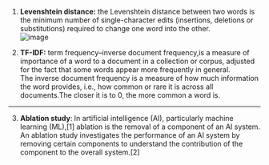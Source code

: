1.  **Levenshtein distance:**
the Levenshtein distance between two words is the minimum number of single-character edits (insertions, deletions or substitutions) required to change one word into the other.<br/>
![image](https://github.com/Bluebear77/Intern_ECLADATTA/assets/119409649/8ffd3c6f-d15e-4e20-91f8-41291e81c237)

2.   **TF-IDF:**
term frequency–inverse document frequency,is a measure of importance of a word to a document in a collection or corpus, adjusted for the fact that some words appear more frequently in general.
<br/>The inverse document frequency is a measure of how much information the word provides, i.e., how common or rare it is across all documents.The closer it is to 0, the more common a word is.

***

3.  **Ablation study**:  In artificial intelligence (AI), particularly machine learning (ML),[1] ablation is the removal of a component of an AI system. An ablation study investigates the performance of an AI system by removing certain components to understand the contribution of the component to the overall system.[2]
